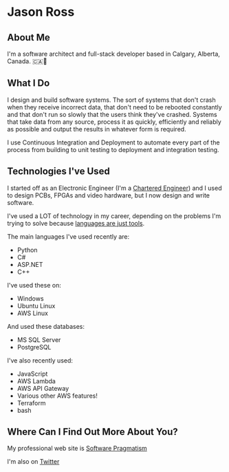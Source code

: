 # Jason Ross

<!--
**big-jr/big-jr** is a ✨ _special_ ✨ repository because its `README.md` (this file) appears on your GitHub profile.

Here are some ideas to get you started:

- 🔭 I’m currently working on ...
- 🌱 I’m currently learning ...
- 👯 I’m looking to collaborate on ...
- 🤔 I’m looking for help with ...
- 💬 Ask me about ...
- 📫 How to reach me: ...
- 😄 Pronouns: ...
- ⚡ Fun fact: ...
-->

## About Me

I'm a software architect and full-stack developer based in Calgary, Alberta, Canada. 🇨🇦🏴󠁣󠁡󠁡󠁢󠁿

## What I Do

I design and build software systems. The sort of systems that don't crash when they receive incorrect data, that don't need to be rebooted constantly and that don't run so slowly that the users think they've crashed. Systems that take data from any source, process it as quickly, efficiently and reliably as possible and output the results in whatever form is required.

I use Continuous Integration and Deployment to automate every part of the process from building to unit testing to deployment and integration testing.

## Technologies I've Used

I started off as an Electronic Engineer (I'm a [Chartered Engineer](https://www.engc.org.uk/ceng)) and I used to design PCBs, FPGAs and video hardware, but I now design and write software.

I've used a LOT of technology in my career, depending on the problems I'm trying to solve because [languages are just tools](https://www.softwarepragmatism.com/programming-languages-they-re-just-a-bunch-of-tools).

The main languages I've used recently are:

- Python
- C#
- ASP.NET
- C++

I've used these on:

- Windows
- Ubuntu Linux
- AWS Linux

And used these databases:

- MS SQL Server
- PostgreSQL

I've also recently used:

- JavaScript
- AWS Lambda
- AWS API Gateway
- Various other AWS features!
- Terraform
- bash

## Where Can I Find Out More About You?

My professional web site is [Software Pragmatism](https://www.softwarepragmatism.com/)

I'm also on [Twitter](https://twitter.com/SoftwarePragmat)
